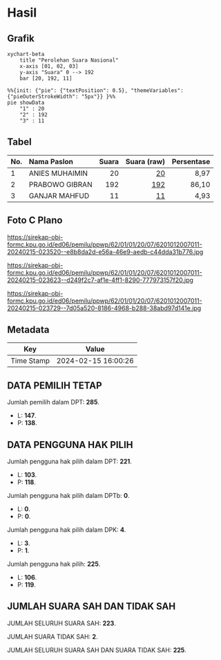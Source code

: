 # Hasil

## Grafik

```mermaid
xychart-beta
    title "Perolehan Suara Nasional"
    x-axis [01, 02, 03]
    y-axis "Suara" 0 --> 192
    bar [20, 192, 11]
```

```mermaid
%%{init: {"pie": {"textPosition": 0.5}, "themeVariables": {"pieOuterStrokeWidth": "5px"}} }%%
pie showData
    "1" : 20
    "2" : 192
    "3" : 11
```

## Tabel

| No. | Nama Paslon    | Suara | Suara (raw) | Persentase |
|:--- |:-------------- | -----:| -----------:| ----------:|
| 1   | ANIES MUHAIMIN | 20    | [20][p-1]   | 8,97       |
| 2   | PRABOWO GIBRAN | 192   | [192][p-2]  | 86,10      |
| 3   | GANJAR MAHFUD  | 11    | [11][p-3]   | 4,93       |


[p-1]: https://github.com/gigit-pemilu/pemilu-2024/blob/main/pilpres/hitung-suara/sub/62-kalimantan-tengah/sub/01-kotawaringin-barat/sub/01-kumai/sub/2007-kubu/sub/011-tps/sub/paslon-1.txt
[p-2]: https://github.com/gigit-pemilu/pemilu-2024/blob/main/pilpres/hitung-suara/sub/62-kalimantan-tengah/sub/01-kotawaringin-barat/sub/01-kumai/sub/2007-kubu/sub/011-tps/sub/paslon-2.txt
[p-3]: https://github.com/gigit-pemilu/pemilu-2024/blob/main/pilpres/hitung-suara/sub/62-kalimantan-tengah/sub/01-kotawaringin-barat/sub/01-kumai/sub/2007-kubu/sub/011-tps/sub/paslon-3.txt

## Foto C Plano

https://sirekap-obj-formc.kpu.go.id/ed06/pemilu/ppwp/62/01/01/20/07/6201012007011-20240215-023520--e8b8da2d-e56a-46e9-aedb-c44dda31b776.jpg

https://sirekap-obj-formc.kpu.go.id/ed06/pemilu/ppwp/62/01/01/20/07/6201012007011-20240215-023623--d249f2c7-af1e-4ff1-8290-777973157f20.jpg

https://sirekap-obj-formc.kpu.go.id/ed06/pemilu/ppwp/62/01/01/20/07/6201012007011-20240215-023729--7d05a520-8186-4968-b288-38abd97d141e.jpg


## Metadata

| Key        | Value               |
| ---------- | ------------------- |
| Time Stamp | 2024-02-15 16:00:26 |


## DATA PEMILIH TETAP

Jumlah pemilih dalam DPT: **285**.
 * L: **147**.
 * P: **138**.

## DATA PENGGUNA HAK PILIH

Jumlah pengguna hak pilih dalam DPT: **221**.
 * L: **103**.
 * P: **118**.

Jumlah pengguna hak pilih dalam DPTb: **0**.
 * L: **0**.
 * P: **0**.

Jumlah pengguna hak pilih dalam DPK: **4**.
 * L: **3**.
 * P: **1**.

Jumlah pengguna hak pilih: **225**.
 * L: **106**.
 * P: **119**.

## JUMLAH SUARA SAH DAN TIDAK SAH

JUMLAH SELURUH SUARA SAH: **223**.

JUMLAH SUARA TIDAK SAH: **2**.

JUMLAH SELURUH SUARA SAH DAN SUARA TIDAK SAH: **225**.


